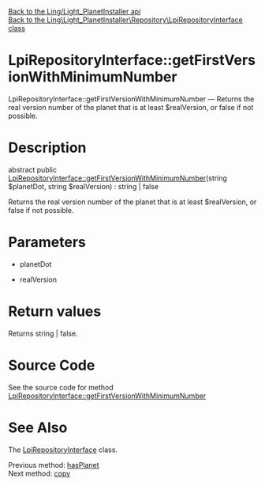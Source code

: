 [Back to the Ling/Light_PlanetInstaller api](https://github.com/lingtalfi/Light_PlanetInstaller/blob/master/doc/api/Ling/Light_PlanetInstaller.md)<br>
[Back to the Ling\Light_PlanetInstaller\Repository\LpiRepositoryInterface class](https://github.com/lingtalfi/Light_PlanetInstaller/blob/master/doc/api/Ling/Light_PlanetInstaller/Repository/LpiRepositoryInterface.md)


LpiRepositoryInterface::getFirstVersionWithMinimumNumber
================



LpiRepositoryInterface::getFirstVersionWithMinimumNumber — Returns the real version number of the planet that is at least $realVersion, or false if not possible.




Description
================


abstract public [LpiRepositoryInterface::getFirstVersionWithMinimumNumber](https://github.com/lingtalfi/Light_PlanetInstaller/blob/master/doc/api/Ling/Light_PlanetInstaller/Repository/LpiRepositoryInterface/getFirstVersionWithMinimumNumber.md)(string $planetDot, string $realVersion) : string | false




Returns the real version number of the planet that is at least $realVersion, or false if not possible.




Parameters
================


- planetDot

    

- realVersion

    


Return values
================

Returns string | false.








Source Code
===========
See the source code for method [LpiRepositoryInterface::getFirstVersionWithMinimumNumber](https://github.com/lingtalfi/Light_PlanetInstaller/blob/master/Repository/LpiRepositoryInterface.php#L31-L31)


See Also
================

The [LpiRepositoryInterface](https://github.com/lingtalfi/Light_PlanetInstaller/blob/master/doc/api/Ling/Light_PlanetInstaller/Repository/LpiRepositoryInterface.md) class.

Previous method: [hasPlanet](https://github.com/lingtalfi/Light_PlanetInstaller/blob/master/doc/api/Ling/Light_PlanetInstaller/Repository/LpiRepositoryInterface/hasPlanet.md)<br>Next method: [copy](https://github.com/lingtalfi/Light_PlanetInstaller/blob/master/doc/api/Ling/Light_PlanetInstaller/Repository/LpiRepositoryInterface/copy.md)<br>

